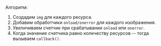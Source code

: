 
Алгоритм:
1. Создадим `img` для каждого ресурса.
2. Добавим обработчики `onload/onerror` для каждого изображения.
3. Увеличиваем счетчик при срабатывании `onload` или `onerror`.
4. Когда значение счетчика равно количеству ресурсов -- тогда вызываем `callback()`.
